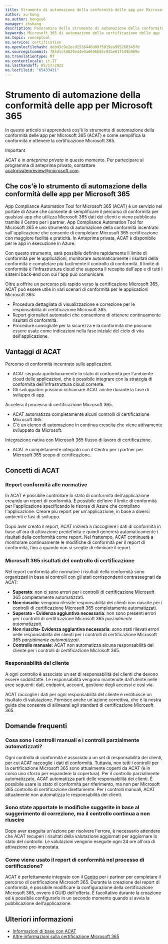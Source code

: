 ```yaml
---
title: Strumento di automazione della conformità delle app per Microsoft 365
author: xu-hong
ms.author: hongxu6
manager: zhshang
description: Panoramica dello strumento di automazione della conformità delle app per Microsoft 365
keywords: Microsoft 365 di automazione della certificazione delle app
ms.topic: conceptual
ms.service: certification
ms.openlocfilehash: debd3c9e2ecd1538446d09f5019ea995260345fd
ms.sourcegitcommit: 785d1c5d829e44e0ad696b85c92be81f549b989e
ms.translationtype: MT
ms.contentlocale: it-IT
ms.lasthandoff: 05/17/2022
ms.locfileid: "65433431"
---
```

# <a name="app-compliance-automation-tool-for-microsoft-365"></a>Strumento di automazione della conformità delle app per Microsoft 365
In questo articolo si apprenderà cos'è lo strumento di automazione della conformità delle app per Microsoft 365 (ACAT) e come semplifica la conformità e ottenere la certificazione Microsoft 365.

> [!IMPORTANT]
> ACAT è in *anteprima privata* in questo momento. Per partecipare al programma di anteprima privato, contattare [acatprivatepreview@microsoft.com](mailto:acatprivatepreview@microsoft.com).

## <a name="what-is-app-compliance-automation-tool-for-microsoft-365"></a>Che cos'è lo strumento di automazione della conformità delle app per Microsoft 365
App Compliance Automation Tool for Microsoft 365 (ACAT) è un servizio nel portale di Azure che consente di semplificare il percorso di conformità per qualsiasi app che utilizza Microsoft 365 dati dei clienti e viene pubblicata tramite il Centro per i partner. App Compliance Automation Tool for Microsoft 365 è uno strumento di automazione della conformità incentrato sull'applicazione che consente di completare Microsoft 365 certificazione con maggiore facilità e praticità. In Anteprima privata, ACAT è disponibile per le app in esecuzione in Azure.

Con questo strumento, sarà possibile definire rapidamente il limite di conformità per le applicazioni, monitorare automaticamente i risultati della conformità e completare più facilmente il controllo di conformità. Il limite di conformità è l'infrastruttura cloud che supporta il recapito dell'app e di tutti i sistemi back-end con cui l'app può comunicare.

Oltre a offrire un percorso più rapido verso la certificazione Microsoft 365, ACAT può essere utile in vari scenari di conformità per le applicazioni Microsoft 365:

- Procedura dettagliata di visualizzazione e correzione per le responsabilità di certificazione Microsoft 365.
- Report giornalieri automatici che consentono di ottenere continuamente risultati di conformità.
- Procedure consigliate per la sicurezza e la conformità che possono essere usate come indicazioni nella fase iniziale del ciclo di vita dell'applicazione.

## <a name="benefits-of-acat"></a>Vantaggi di ACAT
Percorso di conformità incentrato sulle applicazioni.
- ACAT segnala quotidianamente lo stato di conformità per l'ambiente cloud delle applicazioni, che è possibile integrare con la strategia di conformità dell'infrastruttura cloud corrente.
- Gli sviluppatori possono richiamare ACAT anche durante la fase di sviluppo di app.

Accelera il processo di certificazione Microsoft 365.
- ACAT automatizza completamente alcuni controlli di certificazione Microsoft 365.
- C'è un elenco di automazione in continua crescita che viene attivamente sviluppato da Microsoft.

Integrazione nativa con Microsoft 365 flusso di lavoro di certificazione.
- ACAT è completamente integrato con il Centro per i partner per Microsoft 365 scopo di certificazione.

## <a name="concepts-of-acat"></a>Concetti di ACAT
### <a name="regulatory-compliance-report"></a>Report conformità alle normative 
In ACAT è possibile controllare lo stato di conformità dell'applicazione creando un report di conformità. È possibile definire il limite di conformità per l'applicazione specificando le risorse di Azure che compilano l'applicazione. Creare più report per un'applicazione, in base a diversi ambienti e fasi di sviluppo.

Dopo aver creato il report, ACAT inizierà a raccogliere i dati di conformità in base all'ora di attivazione predefinita e quindi genererà automaticamente i risultati della conformità come report. Nel frattempo, ACAT continuerà a monitorare continuamente le modifiche di conformità per il report di conformità, fino a quando non si sceglie di eliminare il report.

### <a name="microsoft-365-certification-control-results"></a>Microsoft 365 risultati del controllo di certificazione
Nel report conformità alle normative i risultati della conformità sono organizzati in base ai controlli con gli stati corrispondenti contrassegnati da ACAT:
- **Superato**: non ci sono errori per i controlli di certificazione Microsoft 365 completamente automatizzati.
- **Non riuscito**: vengono rilevate responsabilità dei clienti non riuscite per i controlli di certificazione Microsoft 365 completamente automatizzati.
- **Superato - Evidenza aggiuntiva necessaria**: non sono presenti errori per i controlli di certificazione Microsoft 365 *parzialmente automatizzati*.
- **Non riuscita- Evidenza aggiuntiva necessaria**: sono stati rilevati errori nelle responsabilità dei clienti per i controlli di certificazione Microsoft 365 *parzialmente automatizzati*.
- **Controllo manuale**: ACAT non automatizza alcuna responsabilità del cliente per i controlli di certificazione Microsoft 365.

### <a name="customer-responsibility"></a>Responsabilità del cliente
A ogni controllo è associato un set di responsabilità dei clienti che devono essere soddisfatte. Le responsabilità vengono mantenute dall'utente nelle aree seguenti: dati, endpoint, account, gestione degli accessi e così via.

ACAT raccoglie i dati per ogni responsabilità del cliente e restituisce un risultato di valutazione. Fornisce anche un'azione correttiva, che è la nostra guida che consente di allinearsi agli standard di certificazione Microsoft 365.


## <a name="faq"></a>Domande frequenti
### <a name="what-are-manual-controls-and-partially-automated-controls"></a>Cosa sono i controlli manuali e i controlli parzialmente automatizzati?
Ogni controllo di conformità è associato a un set di responsabilità dei clienti, per cui ACAT raccoglie i dati di conformità. Tuttavia, non tutti i controlli per la certificazione Microsoft 365 sono attualmente coperti da ACAT (è in corso uno sforzo per espandere la copertura). Per il controllo parzialmente automatizzato, ACAT automatizza parti delle responsabilità dei clienti. È possibile usare lo stato di conformità per riferimento, ma non per Microsoft 365 controllo di certificazione direttamente. Per i controlli manuali, ACAT attualmente non automatizza le responsabilità dei clienti.

### <a name="i-made-the-suggested-changes-base-on-the-remediation-suggestion-yet-the-control-is-still-failing"></a>Sono state apportate le modifiche suggerite in base al suggerimento di correzione, ma il controllo continua a non riuscire
Dopo aver eseguita un'azione per risolvere l'errore, è necessario attendere che ACAT recuperi i risultati della valutazione aggiornati per aggiornare lo stato del controllo. Le valutazioni vengono eseguite ogni 24 ore all'ora di attivazione pre-impostata.

### <a name="how-is-the-compliance-report-used-in-the-certification-process"></a>Come viene usato il report di conformità nel processo di certificazione?
ACAT è perfettamente integrato con il [Centro](https://partner.microsoft.com/dashboard) per i partner per completare il percorso di certificazione Microsoft 365. Durante la creazione del report di conformità, è possibile modificare la configurazione della certificazione Microsoft 365, ovvero il GUID dell'offerta. È facoltativo durante la creazione ed è possibile configurarlo in un secondo momento quando si avvia la pubblicazione dell'applicazione.

## <a name="learn-more"></a>Ulteriori informazioni

* [Informazioni di base con ACAT](https://aka.ms/acat/getstarted)
* [Altre informazioni sulla certificazione Microsoft 365](https://aka.ms/acat/m365cert)
